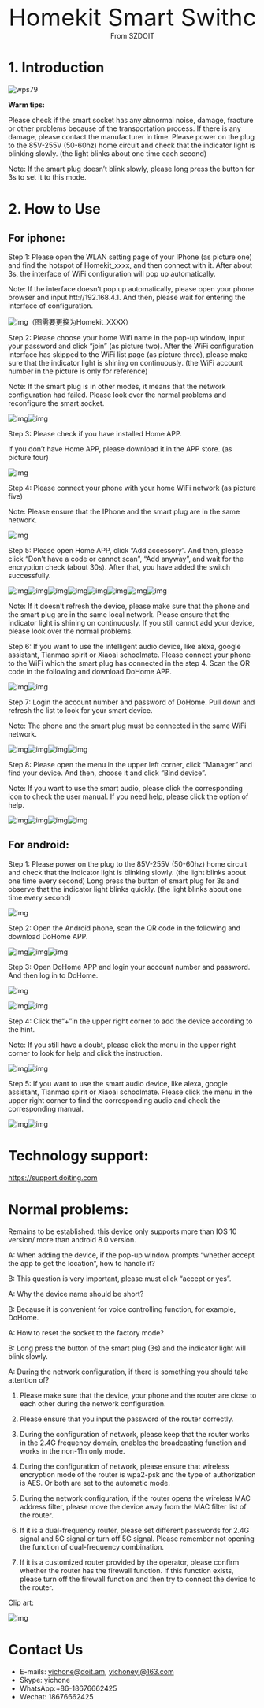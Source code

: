 <center><font size=10> Homekit Smart Swithc</center></font>
<center> From SZDOIT</center>

# 1. Introduction

![wps79](wps79.png) 

**Warm tips:**

Please check if the smart socket has any abnormal noise, damage, fracture or other problems because of the transportation process. If there is any damage, please contact the manufacturer in time. Please power on the plug to the 85V-255V (50-60hz) home circuit and check that the indicator light is blinking slowly. (the light blinks about one time each second)

Note: If the smart plug doesn’t blink slowly, please long press the button for 3s to set it to this mode.

# 2. How to Use

## For iphone:

Step 1: Please open the WLAN setting page of your IPhone (as picture one) and find the hotspot of Homekit_xxxx, and then connect with it. After about 3s, the interface of WiFi configuration will pop up automatically.

Note: If the interface doesn’t pop up automatically, please open your phone browser and input htt://192.168.4.1. And then, please wait for entering the interface of configuration.

![img](wps80.jpg)（图需要更换为Homekit_XXXX）

Step 2: Please choose your home Wifi name in the pop-up window, input your password and click “join” (as picture two). After the WiFi configuration interface has skipped to the WiFi list page (as picture three), please make sure that the indicator light is shining on continuously. (the WiFi account number in the picture is only for reference)

Note: If the smart plug is in other modes, it means that the network configuration had failed. Please look over the normal problems and reconfigure the smart socket.

![img](wps81.jpg)![img](wps82.jpg)

 

 

Step 3: Please check if you have installed Home APP.

If you don’t have Home APP, please download it in the APP store. (as picture four)

 

![img](wps83.jpg) 

 

Step 4: Please connect your phone with your home WiFi network (as picture five)

Note: Please ensure that the IPhone and the smart plug are in the same network.

![img](wps84.jpg) 

 

Step 5: Please open Home APP, click “Add accessory”. And then, please click “Don’t have a code or cannot scan”, “Add anyway”, and wait for the encryption check (about 30s). After that, you have added the switch successfully.

![img](wps85.jpg)![img](wps86.png)![img](wps87.jpg)![img](wps88.png)![img](wps89.jpg)![img](wps90.jpg)![img](wps91.jpg)![img](wps92.png)

 

Note: If it doesn’t refresh the device, please make sure that the phone and the smart plug are in the same local network. Please ensure that the indicator light is shining on continuously. If you still cannot add your device, please look over the normal problems.

 

Step 6: If you want to use the intelligent audio device, like alexa, google assistant, Tianmao spirit or Xiaoai schoolmate. Please connect your phone to the WiFi which the smart plug has connected in the step 4. Scan the QR code in the following and download DoHome  APP.

![img](wps93.jpg)![img](wps94.png)

 

Step 7: Login the account number and password of DoHome. Pull down and refresh the list to look for your smart device.

Note: The phone and the smart plug must be connected in the same WiFi network.

 

 

 

![img](wps95.png)![img](wps96.jpg)![img](wps97.jpg)![img](wps98.jpg)

Step 8: Please open the menu in the upper left corner, click “Manager” and find your device. And then, choose it and click “Bind device”.

Note: If you want to use the smart audio, please click the corresponding icon to check the user manual. If you need help, please click the option of help.

![img](wps99.png)![img](wps100.jpg)![img](wps101.png)![img](wps102.png)

## For android:

Step 1: Please power on the plug to the 85V-255V (50-60hz) home circuit and check that the indicator light is blinking slowly. (the light blinks about one time every second) Long press the button of smart plug for 3s and observe that the indicator light blinks quickly. (the light blinks about one time every second)

![img](wps103.jpg) 

Step 2: Open the Android phone, scan the QR code in the following and download DoHome  APP.

![img](wps104.jpg)![img](wps105.png)![img](wps106.jpg)

Step 3: Open DoHome APP and login your account number and password. And then log in to DoHome.

![img](wps107.png)

![img](wps108.jpg)![img](wps109.jpg)

 

 

Step 4: Click the“+”in the upper right corner to add the device according to the hint.

Note: If you still have a doubt, please click the menu in the upper right corner to look for help and click the instruction.

![img](wps110.png)![img](wps111.png)

 

 

 

 

 

 

Step 5: If you want to use the smart audio device, like alexa, google assistant, Tianmao spirit or Xiaoai schoolmate. Please click the menu in the upper right corner to find the corresponding audio and check the corresponding manual.

![img](wps112.png)![img](wps113.jpg)

 

 

# Technology support:

https://support.doiting.com

# Normal problems:

Remains to be established: this device only supports more than IOS 10 version/ more than android 8.0 version.

A: When adding the device, if the pop-up window prompts “whether accept the app to get the location”, how to handle it?

B: This question is very important, please must click “accept or yes”.

A: Why the device name should be short?

B: Because it is convenient for voice controlling function, for example, DoHome.

A: How to reset the socket to the factory mode?

B: Long press the button of the smart plug (3s) and the indicator light will blink slowly.

A: During the network configuration, if there is something you should take attention of?

1. Please make sure that the device, your phone and the router are close to each other during the network configuration.

2. Please ensure that you input the password of the router correctly.

3. During the configuration of network, please keep that the router works in the 2.4G frequency domain, enables the broadcasting function and works in the non-11n only mode.

4. During the configuration of network, please ensure that wireless encryption mode of the router is wpa2-psk and the type of authorization is AES. Or both are set to the automatic mode.

5. During the network configuration, if the router opens the wireless MAC address filter, please move the device away from the MAC filter list of the router.

6. If it is a dual-frequency router, please set different passwords for 2.4G signal and 5G signal or turn off 5G signal. Please remember not opening the function of dual-frequency combination.

7. If it is a customized router provided by the operator, please confirm whether the router has the firewall function. If this function exists, please turn off the firewall function and then try to connect the device to the router.

 

Clip art:

![img](wps114.jpg) 



# Contact Us

- E-mails: [yichone@doit.am](mailto:yichone@doit.am), [yichoneyi@163.com](mailto:yichoneyi@163.com)
- Skype: yichone
- WhatsApp:+86-18676662425
- Wechat: 18676662425